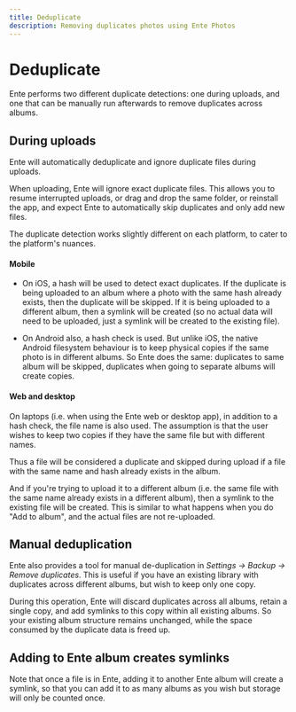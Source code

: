 ```yaml
---
title: Deduplicate
description: Removing duplicates photos using Ente Photos
---
```


# Deduplicate

Ente performs two different duplicate detections: one during uploads, and one
that can be manually run afterwards to remove duplicates across albums.

## During uploads

Ente will automatically deduplicate and ignore duplicate files during uploads.

When uploading, Ente will ignore exact duplicate files. This allows you to
resume interrupted uploads, or drag and drop the same folder, or reinstall the
app, and expect Ente to automatically skip duplicates and only add new files.

The duplicate detection works slightly different on each platform, to cater to
the platform's nuances.

#### Mobile

- On iOS, a hash will be used to detect exact duplicates. If the duplicate is
  being uploaded to an album where a photo with the same hash already exists,
  then the duplicate will be skipped. If it is being uploaded to a different
  album, then a symlink will be created (so no actual data will need to be
  uploaded, just a symlink will be created to the existing file).

- On Android also, a hash check is used. But unlike iOS, the native Android
  filesystem behaviour is to keep physical copies if the same photo is in
  different albums. So Ente does the same: duplicates to same album will be
  skipped, duplicates when going to separate albums will create copies.

#### Web and desktop

On laptops (i.e. when using the Ente web or desktop app), in addition to a hash
check, the file name is also used. The assumption is that the user wishes to
keep two copies if they have the same file but with different names.

Thus a file will be considered a duplicate and skipped during upload if a file
with the same name and hash already exists in the album.

And if you're trying to upload it to a different album (i.e. the same file with
the same name already exists in a different album), then a symlink to the
existing file will be created. This is similar to what happens when you do "Add
to album", and the actual files are not re-uploaded.

## Manual deduplication

Ente also provides a tool for manual de-duplication in _Settings → Backup →
Remove duplicates_. This is useful if you have an existing library with
duplicates across different albums, but wish to keep only one copy.

During this operation, Ente will discard duplicates across all albums, retain a
single copy, and add symlinks to this copy within all existing albums. So your
existing album structure remains unchanged, while the space consumed by the
duplicate data is freed up.

## Adding to Ente album creates symlinks

Note that once a file is in Ente, adding it to another Ente album will create a
symlink, so that you can add it to as many albums as you wish but storage will
only be counted once.
